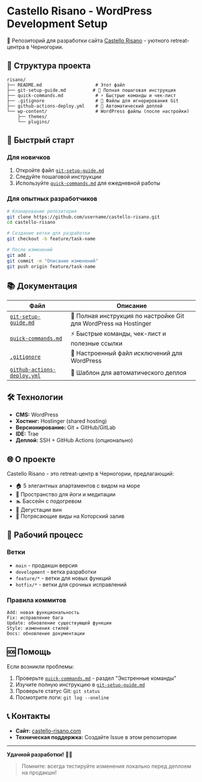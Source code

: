 # Castello Risano - WordPress Development Setup

🏰 Репозиторий для разработки сайта [Castello Risano](https://castello-risano.com) - уютного retreat-центра в Черногории.

## 📁 Структура проекта

```
risano/
├── README.md                    # Этот файл
├── git-setup-guide.md          # 📖 Полная пошаговая инструкция
├── quick-commands.md            # ⚡ Быстрые команды и чек-лист
├── .gitignore                   # 🚫 Файлы для игнорирования Git
├── github-actions-deploy.yml    # 🚀 Автоматический деплой
└── wp-content/                  # WordPress файлы (после настройки)
    ├── themes/
    └── plugins/
```

## 🚀 Быстрый старт

### Для новичков
1. Откройте файл [`git-setup-guide.md`](./git-setup-guide.md)
2. Следуйте пошаговой инструкции
3. Используйте [`quick-commands.md`](./quick-commands.md) для ежедневной работы

### Для опытных разработчиков
```bash
# Клонирование репозитория
git clone https://github.com/username/castello-risano.git
cd castello-risano

# Создание ветки для разработки
git checkout -b feature/task-name

# После изменений
git add .
git commit -m "Описание изменений"
git push origin feature/task-name
```

## 📚 Документация

| Файл | Описание |
|------|----------|
| [`git-setup-guide.md`](./git-setup-guide.md) | 📖 Полная инструкция по настройке Git для WordPress на Hostinger |
| [`quick-commands.md`](./quick-commands.md) | ⚡ Быстрые команды, чек-лист и полезные ссылки |
| [`.gitignore`](./.gitignore) | 🚫 Настроенный файл исключений для WordPress |
| [`github-actions-deploy.yml`](./github-actions-deploy.yml) | 🚀 Шаблон для автоматического деплоя |

## 🛠 Технологии

- **CMS:** WordPress
- **Хостинг:** Hostinger (shared hosting)
- **Версионирование:** Git + GitHub/GitLab
- **IDE:** Trae
- **Деплой:** SSH + GitHub Actions (опционально)

## 🌐 О проекте

Castello Risano - это retreat-центр в Черногории, предлагающий:
- 🏠 5 элегантных апартаментов с видом на море
- 🧘 Пространство для йоги и медитации
- 🏊 Бассейн с подогревом
- 🍷 Дегустации вин
- 🌄 Потрясающие виды на Которский залив

## 🔧 Рабочий процесс

### Ветки
- `main` - продакшн версия
- `development` - ветка разработки
- `feature/*` - ветки для новых функций
- `hotfix/*` - ветки для срочных исправлений

### Правила коммитов
```
Add: новая функциональность
Fix: исправление бага
Update: обновление существующей функции
Style: изменения стилей
Docs: обновление документации
```

## 🆘 Помощь

Если возникли проблемы:
1. Проверьте [`quick-commands.md`](./quick-commands.md) - раздел "Экстренные команды"
2. Изучите полную инструкцию в [`git-setup-guide.md`](./git-setup-guide.md)
3. Проверьте статус Git: `git status`
4. Посмотрите логи: `git log --oneline`

## 📞 Контакты

- **Сайт:** [castello-risano.com](https://castello-risano.com)
- **Техническая поддержка:** Создайте Issue в этом репозитории

---

**Удачной разработки!** 🚀✨

> Помните: всегда тестируйте изменения локально перед деплоем на продакшн!